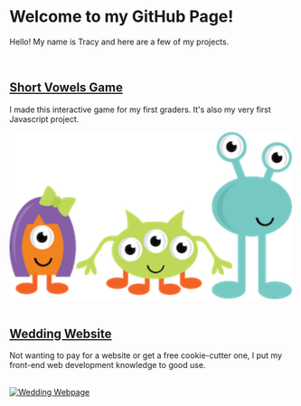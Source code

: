 # Welcome to my GitHub Page!

Hello! My name is Tracy and here are a few of my projects. 

<br>

## [Short Vowels Game](https://rawcdn.githack.com/tracy-chow/Short-Vowels-Game/bef11748ff5d4172f7c9c717a09013b7587ad40b/Final-Project-R_Controlled-Vowels-Game-master/index.html)

I made this interactive game for my first graders. It's also my very first Javascript project. 


<a href="https://rawcdn.githack.com/tracy-chow/Short-Vowels-Game/bef11748ff5d4172f7c9c717a09013b7587ad40b/Final-Project-R_Controlled-Vowels-Game-master/index.html">
         <img alt="Go to Game" src="https://raw.githubusercontent.com/tracy-chow/Short-Vowels-Game/main/Final-Project-R_Controlled-Vowels-Game-master/images/monsters2.png"
         width="500"/>

<br>
<br>
         
## [Wedding Website](https://rawcdn.githack.com/tracy-chow/weddingWebpage/8732d404c11ed1abb726e1f8f1273cb6aaecf3ac/tchow99.github.io-master/index.html)

Not wanting to pay for a website or get a free cookie-cutter one, I put my front-end web development knowledge to good use.  
         <br>


 <a href="https://rawcdn.githack.com/tracy-chow/weddingWebpage/8732d404c11ed1abb726e1f8f1273cb6aaecf3ac/tchow99.github.io-master/index.html">
         <img alt="Wedding Webpage" src="https://raw.githubusercontent.com/tracy-chow/weddingWebpage/main/tchow99.github.io-master/images/156TracyDerek%5B1%5D.jpg"
         width="500"/>
